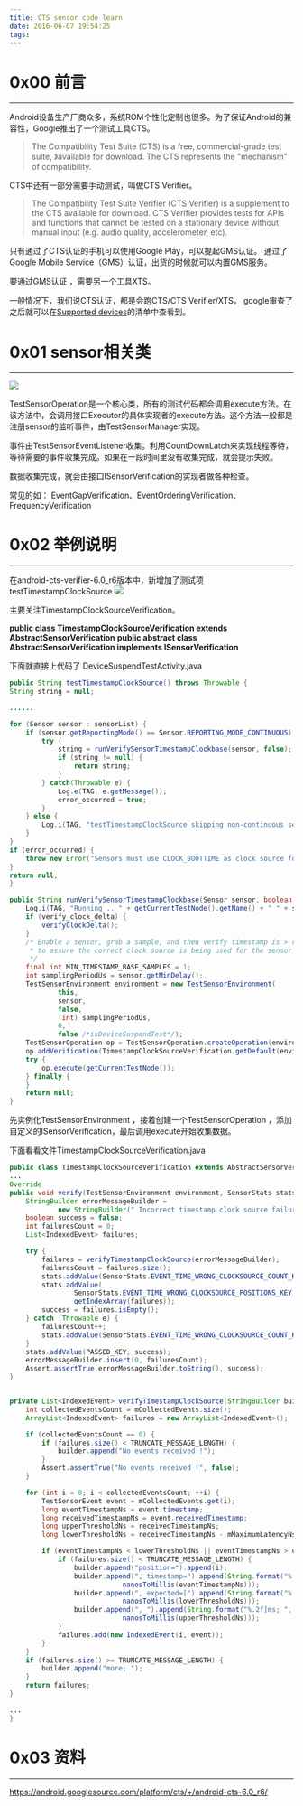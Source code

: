 ```yaml
---
title: CTS sensor code learn
date: 2016-06-07 19:54:25
tags:
---
```

# 0x00 前言
----
Android设备生产厂商众多，系统ROM个性化定制也很多。为了保证Android的兼容性，Google推出了一个测试工具CTS。
>The Compatibility Test Suite (CTS) is a free, commercial-grade test suite, 》available for download. The CTS represents the "mechanism" of compatibility.

CTS中还有一部分需要手动测试，叫做CTS Verifier。
>The Compatibility Test Suite Verifier (CTS Verifier) is a supplement to the CTS available for download. CTS Verifier provides tests for APIs and functions that cannot be tested on a stationary device without manual input (e.g. audio quality, accelerometer, etc).

只有通过了CTS认证的手机可以使用Google Play，可以提起GMS认证。
通过了Google Mobile Service（GMS）认证，出货的时候就可以内置GMS服务。

要通过GMS认证 ，需要另一个工具XTS。

一般情况下，我们说CTS认证，都是会跑CTS/CTS Verifier/XTS， google审查了之后就可以在[Supported devices](https://support.google.com/googleplay/android-developer/answer/6154891?hl=zh-Hant&rd=1)的清单中查看到。

# 0x01 sensor相关类
----

![](/imgs/CTS-Sensor-code-learn/classes.png)


TestSensorOperation是一个核心类，所有的测试代码都会调用execute方法。在该方法中，会调用接口Executor的具体实现者的execute方法。这个方法一般都是注册sensor的监听事件，由TestSensorManager实现。

事件由TestSensorEventListener收集。利用CountDownLatch来实现线程等待，等待需要的事件收集完成。如果在一段时间里没有收集完成，就会提示失败。

数据收集完成，就会由接口ISensorVerification的实现者做各种检查。

常见的如：
EventGapVerification、EventOrderingVerification、FrequencyVerification

# 0x02 举例说明
----
在android-cts-verifier-6.0_r6版本中，新增加了测试项testTimestampClockSource
![](/imgs/CTS-Sensor-code-learn/timestampClockSourceCommit.jpg)

主要关注TimestampClockSourceVerification。

__public class TimestampClockSourceVerification extends AbstractSensorVerification__
__public abstract class AbstractSensorVerification implements ISensorVerification__

下面就直接上代码了
DeviceSuspendTestActivity.java
```java
public String testTimestampClockSource() throws Throwable {
String string = null;

......

for (Sensor sensor : sensorList) {
    if (sensor.getReportingMode() == Sensor.REPORTING_MODE_CONTINUOUS) {
        try {
            string = runVerifySensorTimestampClockbase(sensor, false);
            if (string != null) {
                return string;
            }
        } catch(Throwable e) {
            Log.e(TAG, e.getMessage());
            error_occurred = true;
        }
    } else {
        Log.i(TAG, "testTimestampClockSource skipping non-continuous sensor: '" + sensor.getName());
    }
}
if (error_occurred) {
    throw new Error("Sensors must use CLOCK_BOOTTIME as clock source for timestamping events");
}
return null;
}

public String runVerifySensorTimestampClockbase(Sensor sensor, boolean verify_clock_delta) throws Throwable {
    Log.i(TAG, "Running .. " + getCurrentTestNode().getName() + " " + sensor.getName());
    if (verify_clock_delta) {
        verifyClockDelta();
    }
    /* Enable a sensor, grab a sample, and then verify timestamp is > realtimeNs
     * to assure the correct clock source is being used for the sensor timestamp.
     */
    final int MIN_TIMESTAMP_BASE_SAMPLES = 1;
    int samplingPeriodUs = sensor.getMinDelay();
    TestSensorEnvironment environment = new TestSensorEnvironment(
            this,
            sensor,
            false,
            (int) samplingPeriodUs,
            0,
            false /*isDeviceSuspendTest*/);
    TestSensorOperation op = TestSensorOperation.createOperation(environment, MIN_TIMESTAMP_BASE_SAMPLES);
    op.addVerification(TimestampClockSourceVerification.getDefault(environment));
    try {
        op.execute(getCurrentTestNode());
    } finally {
    }
    return null;
}

```

先实例化TestSensorEnvironment ，接着创建一个TestSensorOperation ，添加自定义的ISensorVerification，最后调用execute开始收集数据。

下面看看文件TimestampClockSourceVerification.java
```java
public class TimestampClockSourceVerification extends AbstractSensorVerification {
...
Override
public void verify(TestSensorEnvironment environment, SensorStats stats) {
    StringBuilder errorMessageBuilder =
            new StringBuilder(" Incorrect timestamp clock source failures: ");
    boolean success = false;
    int failuresCount = 0;
    List<IndexedEvent> failures;

    try {
        failures = verifyTimestampClockSource(errorMessageBuilder);
        failuresCount = failures.size();
        stats.addValue(SensorStats.EVENT_TIME_WRONG_CLOCKSOURCE_COUNT_KEY, failuresCount);
        stats.addValue(
                SensorStats.EVENT_TIME_WRONG_CLOCKSOURCE_POSITIONS_KEY,
                getIndexArray(failures));
        success = failures.isEmpty();
    } catch (Throwable e) {
        failuresCount++;
        stats.addValue(SensorStats.EVENT_TIME_WRONG_CLOCKSOURCE_COUNT_KEY, 0);
    }
    stats.addValue(PASSED_KEY, success);
    errorMessageBuilder.insert(0, failuresCount);
    Assert.assertTrue(errorMessageBuilder.toString(), success);
}


private List<IndexedEvent> verifyTimestampClockSource(StringBuilder builder) throws Throwable {
    int collectedEventsCount = mCollectedEvents.size();
    ArrayList<IndexedEvent> failures = new ArrayList<IndexedEvent>();

    if (collectedEventsCount == 0) {
        if (failures.size() < TRUNCATE_MESSAGE_LENGTH) {
            builder.append("No events received !");
        }
        Assert.assertTrue("No events received !", false);
    }

    for (int i = 0; i < collectedEventsCount; ++i) {
        TestSensorEvent event = mCollectedEvents.get(i);
        long eventTimestampNs = event.timestamp;
        long receivedTimestampNs = event.receivedTimestamp;
        long upperThresholdNs = receivedTimestampNs;
        long lowerThresholdNs = receivedTimestampNs - mMaximumLatencyNs;

        if (eventTimestampNs < lowerThresholdNs || eventTimestampNs > upperThresholdNs) {
            if (failures.size() < TRUNCATE_MESSAGE_LENGTH) {
                builder.append("position=").append(i);
                builder.append(", timestamp=").append(String.format("%.2fms",
                            nanosToMillis(eventTimestampNs)));
                builder.append(", expected=[").append(String.format("%.2fms",
                            nanosToMillis(lowerThresholdNs)));
                builder.append(", ").append(String.format("%.2f]ms; ",
                            nanosToMillis(upperThresholdNs)));
            }
            failures.add(new IndexedEvent(i, event));
        }
    }
    if (failures.size() >= TRUNCATE_MESSAGE_LENGTH) {
        builder.append("more; ");
    }
    return failures;
}

...
}
```
# 0x03 资料
----
https://android.googlesource.com/platform/cts/+/android-cts-6.0_r6/
